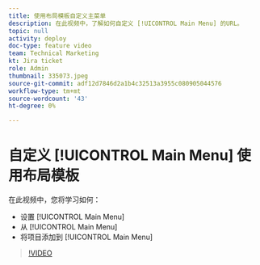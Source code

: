 ```yaml
---
title: 使用布局模板自定义主菜单
description: 在此视频中，了解如何自定义 [!UICONTROL Main Menu] 的URL。
topic: null
activity: deploy
doc-type: feature video
team: Technical Marketing
kt: Jira ticket
role: Admin
thumbnail: 335073.jpeg
source-git-commit: adf12d7846d2a1b4c32513a3955c080905044576
workflow-type: tm+mt
source-wordcount: '43'
ht-degree: 0%

---
```


# 自定义 [!UICONTROL Main Menu] 使用布局模板

在此视频中，您将学习如何：

* 设置 [!UICONTROL Main Menu]
* 从 [!UICONTROL Main Menu]
* 将项目添加到 [!UICONTROL Main Menu]


>[!VIDEO](https://video.tv.adobe.com/v/335073/?quality=12)
